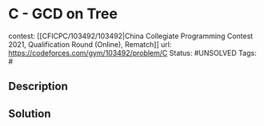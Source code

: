 # C - GCD on Tree

contest: [[CFICPC/103492/103492|China Collegiate Programming Contest 2021, Qualification Round (Online), Rematch]]
url: https://codeforces.com/gym/103492/problem/C
Status: #UNSOLVED
Tags: #

## Description

## Solution

